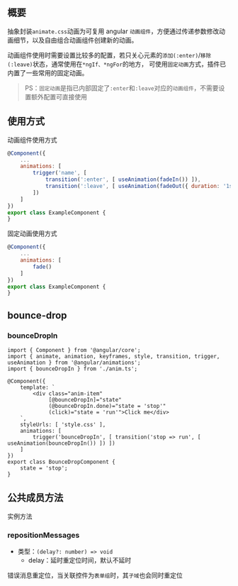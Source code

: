 ## 概要

抽象封装`animate.css`动画为可复用 angular `动画组件`，方便通过传递参数修改动画细节，以及自由组合动画组件创建新的动画。

动画组件使用时需要设置比较多的配置，若只关心元素的`添加(:enter)`/`移除(:leave)`状态，通常使用在`*ngIf、*ngFor`的地方，
可使用`固定动画`方式，插件已内置了一些常用的固定动画。

> PS：`固定动画`是指已内部固定了`:enter`和`:leave`对应的`动画组件`，不需要设置额外配置可直接使用

## 使用方式

动画组件使用方式

``` js
@Component({
    ...
    animations: [
        trigger('name', [
            transition(':enter', [ useAnimation(fadeIn()) ]),
            transition(':leave', [ useAnimation(fadeOut({ duration: '1s', delay: 100 })) ])
        ])
    ]
})
export class ExampleComponent {
}
```

固定动画使用方式

``` js
@Component({
    ...
    animations: [
        fade()
    ]
})
export class ExampleComponent {
}
```

## bounce-drop

### bounceDropIn

``` angular
import { Component } from '@angular/core';
import { animate, animation, keyframes, style, transition, trigger, useAnimation } from '@angular/animations';
import { bounceDropIn } from './anim.ts';

@Component({
    template: `
        <div class="anim-item"
             [@bounceDropIn]="state"
             (@bounceDropIn.done)="state = 'stop'"
             (click)="state = 'run'">Click me</div>
    `,
    styleUrls: [ 'style.css' ],
    animations: [
        trigger('bounceDropIn', [ transition('stop => run', [ useAnimation(bounceDropIn()) ]) ])
    ]
})
export class BounceDropComponent {
    state = 'stop';
}
```

## 公共成员方法

实例方法

### repositionMessages

- 类型：`(delay?: number) => void`
  - delay：延时重定位时间，默认不延时

错误消息重定位，当关联控件为`表单组`时，其`子域`也会同时重定位

